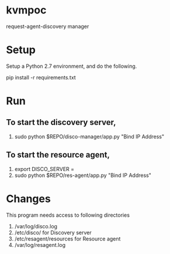 # kvmpoc
request-agent-discovery manager

# Setup
Setup a Python 2.7 environment, and do the following.

pip install -r requirements.txt 

# Run
## To start the discovery server,
1. sudo python $REPO/disco-manager/app.py "Bind IP Address"

## To start the resource agent,
1. export DISCO_SERVER = <Bind IP address of Discovery server>
2. sudo python $REPO/res-agent/app.py "Bind IP Address"

# Changes 
This program needs access to following directories
1. /var/log/disco.log
2. /etc/disco/ for Discovery server
3. /etc/resagent/resources for Resource agent
4. /var/log/resagent.log
